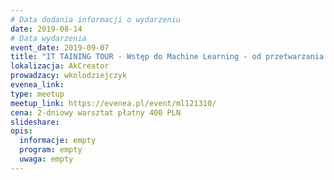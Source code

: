 ```yaml
---
# Data dodania informacji o wydarzeniu
date: 2019-08-14
# Data wydarzenia
event_date: 2019-09-07
title: "IT TAINING TOUR - Wstęp do Machine Learning - od przetwarzania danych po budowę modeli"
lokalizacja: AkCreator
prowadzacy: wkolodziejczyk
evenea_link: 
type: meetup
meetup_link: https://evenea.pl/event/ml121310/
cena: 2-dniowy warsztat płatny 400 PLN
slideshare:
opis:
  informacje: empty
  program: empty
  uwaga: empty
---
```

